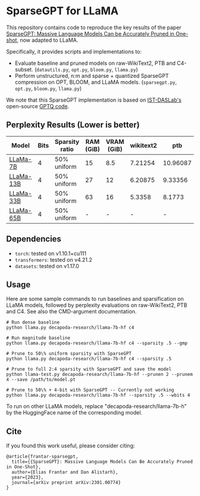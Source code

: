 # SparseGPT for LLaMA

This repository contains code to reproduce the key results of the paper [SparseGPT: Massive Language Models Can be Accurately Pruned in One-shot](https://arxiv.org/abs/2301.00774), now adapted to LLaMA.

Specifically, it provides scripts and implementations to:

* Evaluate baseline and pruned models on raw-WikiText2, PTB and C4-subset. (`datautils.py`, `opt.py`, `bloom.py`, `llama.py`) 
* Perform unstructured, n:m and sparse + quantized SparseGPT compression on OPT, BLOOM, and LLaMA models. (`sparsegpt.py`, `opt.py`, `bloom.py`, `llama.py`)

We note that this SparseGPT implementation is based on [IST-DASLab's](https://github.com/IST-DASLab) open-source [GPTQ code](https://github.com/IST-DASLab/gptq). 

## Perplexity Results (Lower is better)

| Model                                              | Bits | Sparsity ratio | RAM (GiB)   | VRAM (GiB) | wikitext2  | ptb     | C4     |
| -------------------------------------------------- | ---- | -------------- | ----------- | ---------- | ---------- | ------- | ------ |
| [LLaMa-7B](https://arxiv.org/abs/2302.13971)       |  4   | 50% uniform    |    15       |    8.5     |  7.21254   | 10.96087| 8.5896 |
| [LLaMa-13B](https://arxiv.org/abs/2302.13971)      |  4   | 50% uniform    |      27     |    12      |  6.20875   | 9.33356 | 7.6749 |
| [LLaMa-33B](https://arxiv.org/abs/2302.13971)      |  4   | 50% uniform    |     63      |    16      |  5.3358    | 8.1773  | 6.922  |
| [LLaMa-65B](https://arxiv.org/abs/2302.13971)      |  4   | 50% uniform    |      -      |   -        |      -     | -       | -      |



## Dependencies

* `torch`: tested on v1.10.1+cu111
* `transformers`: tested on v4.21.2
* `datasets`: tested on v1.17.0

## Usage

Here are some sample commands to run baselines and sparsification on LLaMA models, followed by perplexity evaluations on raw-WikiText2, PTB and C4.
See also the CMD-argument documentation.

```
# Run dense baseline
python llama.py decapoda-research/llama-7b-hf c4

# Run magnitude baseline
python llama.py decapoda-research/llama-7b-hf c4 --sparsity .5 --gmp

# Prune to 50\% uniform sparsity with SparseGPT
python llama.py decapoda-research/llama-7b-hf c4 --sparsity .5

# Prune to full 2:4 sparsity with SparseGPT and save the model
python llama-test.py decapoda-research/llama-7b-hf --prunen 2 --prunem 4 --save /path/to/model.pt

# Prune to 50\% + 4-bit with SparseGPT -- Currently not working
python llama.py decapoda-research/llama-7b-hf --sparsity .5 --wbits 4
```

To run on other LLaMA models, replace "decapoda-research/llama-7b-h" by the HuggingFace name of the corresponding model.


## Cite

If you found this work useful, please consider citing:

```
@article{frantar-sparsegpt,
  title={{SparseGPT}: Massive Language Models Can Be Accurately Pruned in One-Shot}, 
  author={Elias Frantar and Dan Alistarh},
  year={2023},
  journal={arXiv preprint arXiv:2301.00774}
}
```
